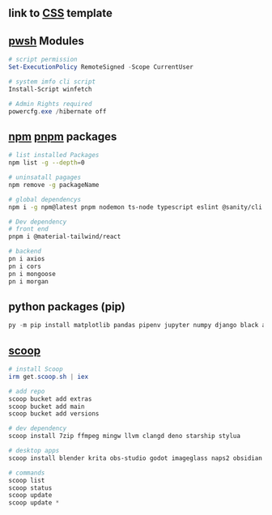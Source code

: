 ## link to [CSS](https://github.com/push-on/Dot-Files/blob/main/CSS/style.css) template

## [pwsh](https://learn.microsoft.com/en-us/powershell/scripting/install/installing-powershell-on-windows?view=powershell-7.3#winget) Modules

```ps1
# script permission
Set-ExecutionPolicy RemoteSigned -Scope CurrentUser

# system imfo cli script
Install-Script winfetch
```

```ps1
# Admin Rights required
powercfg.exe /hibernate off
```

## [npm](https://www.npmjs.com/) [pnpm](https://pnpm.io/) packages

```bash
# list installed Packages
npm list -g --depth=0

# uninsatall pagages
npm remove -g packageName

# global dependencys
npm i -g npm@latest pnpm nodemon ts-node typescript eslint @sanity/cli neovim prettier bash-language-server dockerfile-language-server-nodejs vscode-langservers-extracted typescript-language-server tree-sitter-cli svelte-language-server

# Dev dependency
# front end
pnpm i @material-tailwind/react

# backend
pn i axios
pn i cors
pn i mongoose
pn i morgan
```

## python packages (pip)

```python
py -m pip install matplotlib pandas pipenv jupyter numpy django black autopep8 jedi pynvim python-lsp-server scikit-learn
```

## [scoop](https://scoop.sh/)

```ps1
# install Scoop
irm get.scoop.sh | iex

# add repo
scoop bucket add extras
scoop bucket add main
scoop bucket add versions

# dev dependency
scoop install 7zip ffmpeg mingw llvm clangd deno starship stylua

# desktop apps
scoop install blender krita obs-studio godot imageglass naps2 obsidian xnconvert twinkle-tray everything bulk-rename-utility mp3tag

# commands
scoop list
scoop status
scoop update
scoop update *
```
